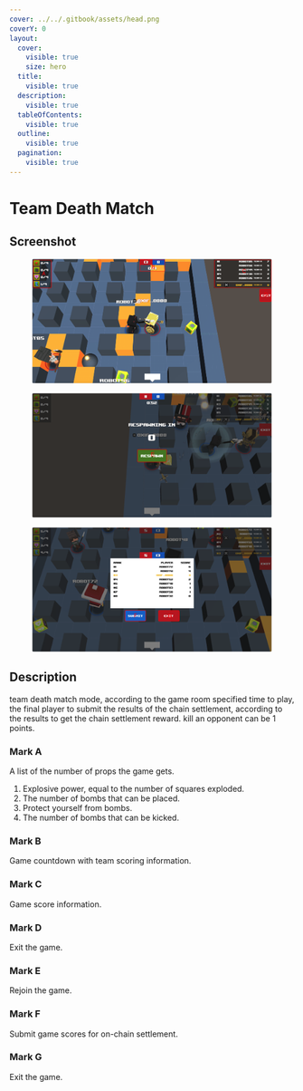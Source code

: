 ```yaml
---
cover: ../../.gitbook/assets/head.png
coverY: 0
layout:
  cover:
    visible: true
    size: hero
  title:
    visible: true
  description:
    visible: true
  tableOfContents:
    visible: true
  outline:
    visible: true
  pagination:
    visible: true
---
```


# Team Death Match

## Screenshot

<div>

<figure><img src="../../.gitbook/assets/newTeamDeathMatch1.png" alt=""><figcaption></figcaption></figure>

 

<figure><img src="../../.gitbook/assets/newTeamDeathMatch2.png" alt=""><figcaption></figcaption></figure>

 

<figure><img src="../../.gitbook/assets/newTeamDeathMatch3.png" alt=""><figcaption></figcaption></figure>

</div>

## Description

team death match mode, according to the game room specified time to play, the final player to submit the results of the chain settlement, according to the results to get the chain settlement reward. kill an opponent can be 1 points.

### Mark A

A list of the number of props the game gets.

1. Explosive power, equal to the number of squares exploded.
2. The number of bombs that can be placed.
3. Protect yourself from bombs.
4. The number of bombs that can be kicked.

### Mark B

Game countdown with team scoring information.

### Mark C

Game score information.

### Mark D

Exit the game.

### Mark E

Rejoin the game.

### Mark F

Submit game scores for on-chain settlement.

### Mark G

Exit the game.
